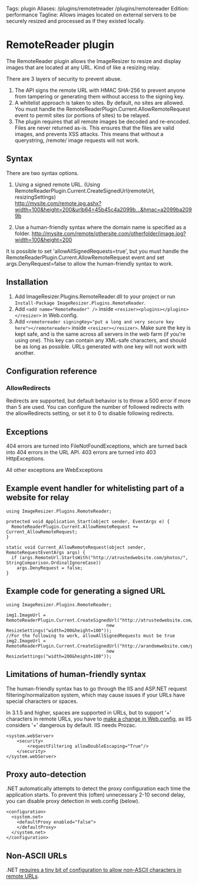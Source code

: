 Tags: plugin
Aliases: /plugins/remotetreader /plugins/remotereader
Edition: performance
Tagline: Allows images located on external servers to be securely resized and processed as if they existed locally.

# RemoteReader plugin

The RemoteReader plugin allows the ImageResizer to resize and display images that are located at any URL. Kind of like a resizing relay.

There are 3 layers of security to prevent abuse. 

1. The API signs the remote URL with HMAC SHA-256 to prevent anyone from tampering or generating them without access to the signing key.
2. A whitelist approach is taken to sites. By default, no sites are allowed. You must handle the RemoteReaderPlugin.Current.AllowRemoteRequest event to permit sites (or portions of sites) to be relayed.
4. The  plugin requires that all remote images be decoded and re-encoded. Files are never returned as-is. This ensures that the files are valid images, and prevents XSS attacks. This means that without a querystring, /remote/ image requests will not work.


## Syntax

There are two syntax options. 

1. Using a signed remote URL. (Using RemoteReaderPlugin.Current.CreateSignedUrl(remoteUrl, resizingSettings) <br />
   http://mysite.com/remote.jpg.ashx?width=100&height=200&urlb64=45b45c4a2099b...&hmac=a2099ba2099b

2. Use a human-friendly syntax where the domain name is specified as a folder. 
   http://mysite.com/remote/othersite.com/otherfolder/image.jpg?width=100&height=200

It is possible to set 'allowAllSignedRequests=true', but you must handle the RemoteReaderPlugin.Current.AllowRemoteRequest event and set args.DenyRequest=false to allow the human-friendly syntax to work.

## Installation

1. Add ImageResizer.Plugins.RemoteReader.dll to your project or run `Install-Package ImageResizer.Plugins.RemoteReader`.
2. Add `<add name="RemoteReader" />` inside `<resizer><plugins></plugins></resizer>` in Web.config.
3. Add `<remotereader signingKey="put a long and very secure key here"></remotereader>` inside `<resizer></resizer>`. Make sure the key is kept safe, and is the same across all servers in the web farm (if you're using one). This key can contain any XML-safe characters, and should be as long as possible. URLs generated with one key will not work with another.


## Configuration reference

  <configuration>
    <resizer>
      <remotereader signingKey="ag383ht23sag#laf#lafF#oyfafqewt;2twfqw" allowAllSignedRequests="false" allowRedirects="5">
        <allow domain="imageresizing.net" /> <!-- XML whitelisting requires V3.2 or higher -->
        <allow domain="*.imageresizing.net" onlyWhenSigned="true"/> 
      </remotereader>
      <plugins>
        <add name="RemoteReader" />
      </plugins>
    </resizer>
  </configuration>

### AllowRedirects

Redirects are supported, but default behavior is to throw a 500 error if more than 5 are used. You can configure the number of followed redirects with the allowRedirects setting, or set it to 0 to disable following redirects.

## Exceptions

404 errors are turned into FileNotFoundExceptions, which are turned back into 404 errors in the URL API. 
403 errors are turned into 403 HttpExceptions.

All other exceptions are WebExceptions

## Example event handler for whitelisting part of a website for relay

    using ImageResizer.Plugins.RemoteReader;
    
    protected void Application_Start(object sender, EventArgs e) {
      RemoteReaderPlugin.Current.AllowRemoteRequest += Current_AllowRemoteRequest;
    }

    static void Current_AllowRemoteRequest(object sender, RemoteRequestEventArgs args) {
      if (args.RemoteUrl.StartsWith("http://atrustedwebsite.com/photos/", StringComparison.OrdinalIgnoreCase))
        args.DenyRequest = false;
    }
  
  
## Example code for generating a signed URL

    using ImageResizer.Plugins.RemoteReader;
    
    img1.ImageUrl = RemoteReaderPlugin.Current.CreateSignedUrl("http://atrustedwebsite.com/photos/leaf.jpg", 
                                          new ResizeSettings("width=200&height=100"));
    //For the following to work, allowAllSignedRequests must be true
    img2.ImageUrl = RemoteReaderPlugin.Current.CreateSignedUrl("http://arandomwebsite.com/photos/leaf.jpg", 
                                          new ResizeSettings("width=200&height=100"));

## Limitations of human-friendly syntax

The human-friendly syntax has to go through the IIS and ASP.NET request filtering/normalization system, which may cause issues if your URLs have special characters or spaces.

In 3.1.5 and higher, spaces are supported in URLs, but to support '+' characters in remote URLs, you have to [make a change in Web.config](http://stackoverflow.com/questions/1453218/is-enabling-double-escaping-dangerous), as IIS considers '+' dangerous by default. IIS needs Prozac.

    <system.webServer>
        <security>
            <requestFiltering allowDoubleEscaping="True"/>
        </security>
    </system.webServer>

## Proxy auto-detection

.NET automatically attempts to detect the proxy configuration each time the application starts. To prevent this (often) unnecessary 2-10 second delay, you can disable proxy detection in web.config (below).

    <configuration>
      <system.net>
        <defaultProxy enabled="false">
        </defaultProxy>
      </system.net>
    </configuration>

## Non-ASCII URLs

.NET [requires a tiny bit of configuration to allow non-ASCII characters in remote URLs](http://stackoverflow.com/questions/6107621/uri-iswellformeduristring-needs-to-be-updated).
